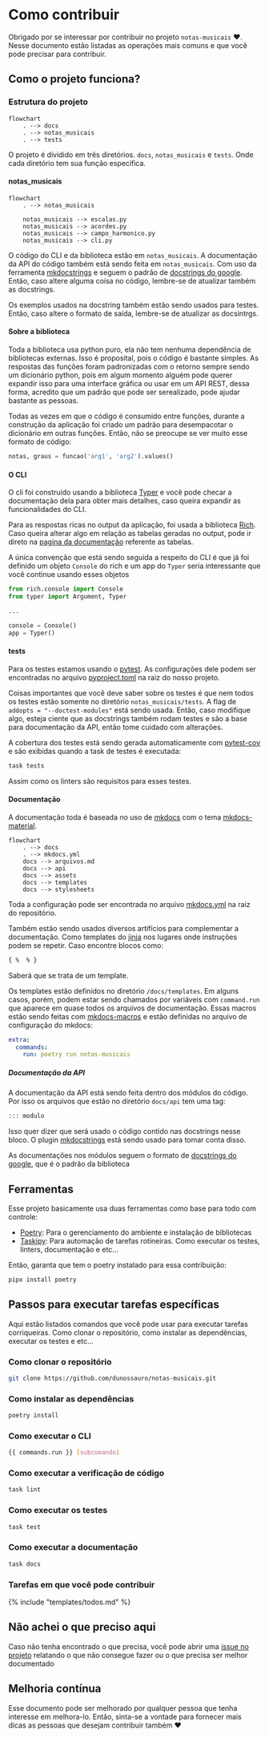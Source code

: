 # Como contribuir

Obrigado por se interessar por contribuir no projeto `notas-musicais` :heart:. Nesse documento estão listadas as operações mais comuns e que você pode precisar para contribuir.

## Como o projeto funciona?

### Estrutura do projeto

```mermaid
flowchart
    . --> docs
	. --> notas_musicais
	. --> tests
```

O projeto é dividido em três diretórios. `docs`, `notas_musicais` e `tests`. Onde cada diretório tem sua função especifica.

#### notas_musicais

```mermaid
flowchart
	. --> notas_musicais
	
	notas_musicais --> escalas.py
	notas_musicais --> acordes.py
	notas_musicais --> campo_harmonico.py
	notas_musicais --> cli.py
```

O código do CLI e da biblioteca estão em `notas_musicais`. A documentação da API do código também está sendo feita em `notas_musicais`. Com uso da ferramenta [mkdocstrings](https://mkdocstrings.github.io/) e seguem o padrão de [docstrings do google](https://sphinxcontrib-napoleon.readthedocs.io/en/latest/example_google.html). Então, caso altere alguma coisa no código, lembre-se de atualizar também as docstrings.

Os exemplos usados na docstring também estão sendo usados para testes. Então, caso altere o formato de saída, lembre-se de atualizar as docsintrgs.

#### Sobre a biblioteca

Toda a biblioteca usa python puro, ela não tem nenhuma dependência de bibliotecas externas. Isso é proposital, pois o código é bastante simples. As respostas das funções foram padronizadas com o retorno sempre sendo um dicionário python, pois em algum momento alguém pode querer expandir isso para uma interface gráfica ou usar em um API REST, dessa forma, acredito que um padrão que pode ser serealizado, pode ajudar bastante as pessoas.

Todas as vezes em que o código é consumido entre funções, durante a construção da aplicação foi criado um padrão para desempacotar o dicionário em outras funções. Então, não se preocupe se ver muito esse formato de código:

```py
notas, graus = funcao('arg1', 'arg2').values()
```

#### O CLI

O cli foi construído usando a biblioteca [Typer](https://typer.tiangolo.com/) e você pode checar a documentação dela para obter mais detalhes, caso queira expandir as funcionalidades do CLI.

Para as respostas ricas no output da aplicação, foi usada a biblioteca [Rich](https://rich.readthedocs.io/en/stable/introduction.html). Caso queira alterar algo em relação as tabelas geradas no output, pode ir direto na [pagina da documentação](https://rich.readthedocs.io/en/stable/tables.html) referente as tabelas.

A única convenção que está sendo seguida a respeito do CLI é que já foi definido um objeto `Console` do rich e um app do `Typer` seria interessante que você continue usando esses objetos

```py title="notas_musicais/cli.py"
from rich.console import Console
from typer import Argument, Typer

...

console = Console()
app = Typer()
```

#### tests

Para os testes estamos usando o [pytest](https://docs.pytest.org/). As configurações dele podem ser encontradas no arquivo [pyproject.toml](https://github.com/dunossauro/notas-musicais/blob/main/pyproject.toml) na raiz do nosso projeto.

Coisas importantes que você deve saber sobre os testes é que nem todos os testes estão somente no diretório `notas_musicais/tests`. A flag de `addopts = "--doctest-modules"` está sendo usada. Então, caso modifique algo, esteja ciente que as docstrings também rodam testes e são a base para documentação da API, então tome cuidado com alterações.

A cobertura dos testes está sendo gerada automaticamente com [pytest-cov](https://github.com/pytest-dev/pytest-cov) e são exibidas quando a task de testes é executada:

```bash
task tests
```

Assim como os linters são requisitos para esses testes.

#### Documentação

A documentação toda é baseada no uso de [mkdocs](https://www.mkdocs.org/) com o tema [mkdocs-material](https://squidfunk.github.io/mkdocs-material/).

```mermaid
flowchart
    . --> docs
    . --> mkdocs.yml
	docs --> arquivos.md
	docs --> api
	docs --> assets
	docs --> templates
	docs --> stylesheets
```

Toda a configuração pode ser encontrada no arquivo [mkdocs.yml](https://github.com/dunossauro/notas-musicais/blob/main/mkdocs.yml) na raiz do repositório.

Também estão sendo usados diversos artifícios para complementar a documentação. Como templates do [jinja](https://jinja.palletsprojects.com/en/3.1.x/) nos lugares onde instruções podem se repetir. Caso encontre blocos como:

```html
{ %  % }
```

Saberá que se trata de um template.

Os templates estão definidos no diretório `/docs/templates`. Em alguns casos, porém, podem estar sendo chamados por variáveis com `command.run` que aparece em quase todos os arquivos de documentação. Essas macros estão sendo feitas com [mkdocs-macros](https://mkdocs-macros-plugin.readthedocs.io/en/latest/) e estão definidas no arquivo de configuração do mkdocs:

```yaml
extra:
  commands:
    run: poetry run notas-musicais
```

##### Documentação da API

A documentação da API está sendo feita dentro dos módulos do código. Por isso os arquivos que estão no diretório `docs/api` tem uma tag:

```md
::: modulo
```

Isso quer dizer que será usado o código contido nas docstrings nesse bloco. O plugin [mkdocstrings](https://mkdocstrings.github.io/) está sendo usado para tomar conta disso.

As documentações nos módulos seguem o formato de [docstrings do google](https://sphinxcontrib-napoleon.readthedocs.io/en/latest/example_google.html), que é o padrão da biblioteca


## Ferramentas

Esse projeto basicamente usa duas ferramentas como base para todo com controle:

- [Poetry](https://python-poetry.org/): Para o gerenciamento do ambiente e instalação de bibliotecas
- [Taskipy](https://github.com/illBeRoy/taskipy): Para automação de tarefas rotineiras. Como executar os testes, linters, documentação e etc...

Então, garanta que tem o poetry instalado para essa contribuição:

```bash
pipx install poetry
```


## Passos para executar tarefas específicas

Aqui estão listados comandos que você pode usar para executar tarefas corriqueiras. Como clonar o repositório, como instalar as dependências, executar os testes e etc...

### Como clonar o repositório

```bash
git clone https://github.com/dunossauro/notas-musicais.git
```

### Como instalar as dependências

```bash
poetry install
```

### Como executar o CLI

```bash
{{ commands.run }} [subcomando]
```

### Como executar a verificação de código

```bash
task lint
```

### Como executar os testes

```bash
task test
```

### Como executar a documentação

```bash
task docs
```

### Tarefas em que você pode contribuir

{% include "templates/todos.md" %}


## Não achei o que preciso aqui

Caso não tenha encontrado o que precisa, você pode abrir uma [issue no projeto](https://github.com/dunossauro/notas-musicais/issues) relatando o que não consegue fazer ou o que precisa ser melhor documentado

## Melhoria contínua

Esse documento pode ser melhorado por qualquer pessoa que tenha interesse em melhora-lo. Então, sinta-se a vontade para fornecer mais dicas as pessoas que desejam contribuir também :heart: